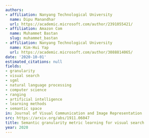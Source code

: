 ```yaml
---
authors:
- affiliation: Nanyang Technological University
  name: Dipu Manandhar
  url: https://academic.microsoft.com/author/2391055421/
- affiliation: Amazon Com
  name: Muhammet Bastan
  slug: muhammet_bastan
- affiliation: Nanyang Technological University
  name: Kim-Hui Yap
  url: https://academic.microsoft.com/author/3088814065/
date: '2020-10-01'
estimated_citations: null
fields:
- granularity
- visual search
- sgml
- natural language processing
- computer science
- ranging
- artificial intelligence
- learning methods
- semantic space
in: Journal of Visual Communication and Image Representation
src: https://arxiv.org/abs/1911.06047
title: Semantic granularity metric learning for visual search
year: 2020
---
```

